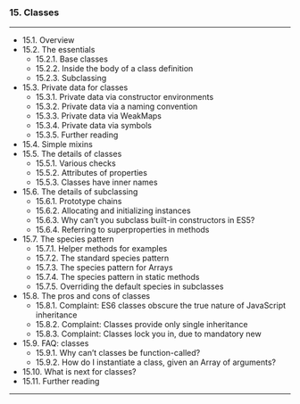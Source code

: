 ### 15. Classes

---
* 15.1. Overview
* 15.2. The essentials
  * 15.2.1. Base classes
  * 15.2.2. Inside the body of a class definition
  * 15.2.3. Subclassing
* 15.3. Private data for classes
  * 15.3.1. Private data via constructor environments
  * 15.3.2. Private data via a naming convention
  * 15.3.3. Private data via WeakMaps
  * 15.3.4. Private data via symbols
  * 15.3.5. Further reading
* 15.4. Simple mixins
* 15.5. The details of classes
  * 15.5.1. Various checks
  * 15.5.2. Attributes of properties
  * 15.5.3. Classes have inner names
* 15.6. The details of subclassing
  * 15.6.1. Prototype chains
  * 15.6.2. Allocating and initializing instances
  * 15.6.3. Why can’t you subclass built-in constructors in ES5?
  * 15.6.4. Referring to superproperties in methods
* 15.7. The species pattern
  * 15.7.1. Helper methods for examples
  * 15.7.2. The standard species pattern
  * 15.7.3. The species pattern for Arrays
  * 15.7.4. The species pattern in static methods
  * 15.7.5. Overriding the default species in subclasses
* 15.8. The pros and cons of classes
  * 15.8.1. Complaint: ES6 classes obscure the true nature of JavaScript inheritance
  * 15.8.2. Complaint: Classes provide only single inheritance
  * 15.8.3. Complaint: Classes lock you in, due to mandatory new
* 15.9. FAQ: classes
  * 15.9.1. Why can’t classes be function-called?
  * 15.9.2. How do I instantiate a class, given an Array of arguments?
* 15.10. What is next for classes?
* 15.11. Further reading


---
